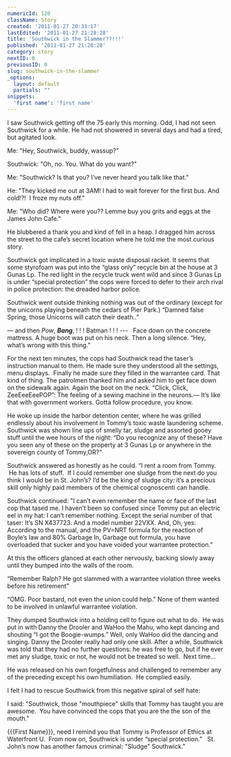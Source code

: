 ```yaml
---
numericId: 120
className: Story
created: '2011-01-27 20:33:17'
lastEdited: '2011-01-27 21:28:28'
title: 'Southwick in the Slammer??!!!'
published: '2011-01-27 21:28:28'
category: story
nextID: 0
previousID: 0
slug: southwick-in-the-slammer
_options:
  layout: default
  partials: ""
snippets:
  'first name': 'first name'
---
```

I saw Southwick getting off the 75 early this morning. Odd, I had not seen Southwick for a while. He had not showered in several days and had a tired, but agitated look.

Me: &quot;Hey, Southwick, buddy, wassup?&quot;

Southwick: &quot;Oh, no. You. What do you want?&quot;

Me: &quot;Southwick? Is that you? I&rsquo;ve never heard you talk like that.&quot;

He: &quot;They kicked me out at 3AM! I had to wait forever for the first bus. And cold!?! &nbsp;I froze my nuts off.&quot;

Me: &quot;Who did? Where were you?? Lemme buy you grits and eggs at the James John Cafe.&quot;

He blubbered a thank you and kind of fell in a heap. I dragged him across the street to the cafe&rsquo;s secret location where he told me the most curious story.

Southwick got implicated in a toxic waste disposal racket. It seems that some styrofoam was put into the &ldquo;glass only&rdquo; recycle bin at the house at 3 Gunas Lp. The red light in the recycle truck went wild and since 3 Gunas Lp is under &ldquo;special protection&rdquo; the cops were forced to defer to their arch rival in police protection: the dreaded harbor police.

Southwick went outside thinking nothing was out of the ordinary (except for the unicorns playing beneath the cedars of Pier Park.) &ldquo;Damned false Spring, those Unicorns will catch their death..&rdquo;

&mdash; and then *Pow*, ***Bang***, ! ! ! Batman ! ! ! --- &nbsp; Face down on the concrete mattress. A huge boot was put on his neck. Then a long silence. &ldquo;Hey, what&rsquo;s wrong with this thing.&rdquo;

For the next ten minutes, the cops had Southwick read the taser&rsquo;s instruction manual to them. He made sure they understood all the settings, menu displays. &nbsp;Finally he made sure they filled in the warrantee card. That kind of thing. The patrolmen thanked him and asked him to get face down on the sidewalk again. Again the boot on the neck. &ldquo;Click, Click, ZeeEeeEeePOP&rdquo;: The feeling of a sewing machine in the neurons.&mdash; It&rsquo;s like that with government workers. Gotta follow procedure, you know.

He woke up inside the harbor detention center, where he was grilled endlessly about his involvement in Tommy&rsquo;s toxic waste laundering scheme. Southwick was shown line ups of smelly tar, sludge and assorted gooey stuff until the wee hours of the night: &ldquo;Do you recognize any of these? Have you seen any of these on the property at 3 Gunas Lp or anywhere in the sovereign county of Tommy,OR?&rdquo;

Southwick answered as honestly as he could. &ldquo;I rent a room from Tommy. &nbsp;He has lots of stuff. &nbsp;If I could remember one sludge from the next do you think I would be in St. John&rsquo;s? I&rsquo;d be the king of sludge city: it&rsquo;s a precious skill only highly paid members of the chemical cognoscenti can handle.

Southwick continued:&nbsp;&quot;I can&rsquo;t even remember the name or face of the last cop that tased me. I haven&rsquo;t been so confused since Tommy put an electric eel in my hat: I can&rsquo;t remember nothing. Except the serial number of that taser: It&rsquo;s SN X437723. And a model number 22VXX. And, Oh, yes: According to the manual, and the PV=NRT formula for the reaction of Boyle&rsquo;s law and 80% Garbage In, Garbage out formula, you have overloaded that sucker and you have voided your warrantee protection.&rdquo;

At this the officers glanced at each other nervously, backing slowly away until they bumped into the walls of the room.

&ldquo;Remember Ralph? He got slammed with a warrantee violation three weeks before his retirement&quot;

&ldquo;OMG. Poor bastard, not even the union could help.&rdquo; None of them wanted to be involved in unlawful warrantee violation.

They dumped Southwick into a holding cell to figure out what to do. &nbsp;He was put in with Danny the Drooler and WaHoo the Mahu, who kept dancing and shouting &ldquo;I got the Boogie-wumps.&rdquo; Well, only WaHoo did the dancing and singing. Danny the Drooler really had only one skill. After a while, Southwick was told that they had no further questions: he was free to go, but if he ever met any sludge, toxic or not, he would not be treated so well. &nbsp;Next time...

He was released on his own forgetfulness and challenged to remember any of the preceding except his own humiliation. &nbsp;He complied easily.

I felt I had to rescue Southwick from this negative spiral of self hate:

I said: &quot;Southwick, those &quot;mouthpiece&quot; skills that Tommy has taught you are awesome. &nbsp;You have convinced the cops that you are the the son of the mouth.&quot;

{{{First Name}}}, need I remind you that Tommy is Professor of Ethics at Waterfront U. &nbsp;From now on, Southwick is under &ldquo;special protection.&rdquo; &nbsp; St. John&rsquo;s now has another famous criminal: &quot;Sludge&quot; Southwick.&quot;  
&nbsp;

